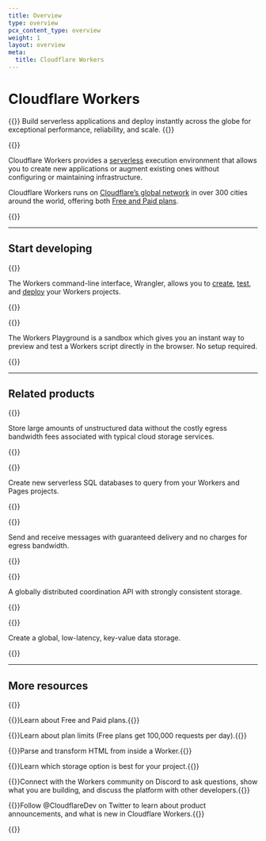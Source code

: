 ```yaml
---
title: Overview
type: overview
pcx_content_type: overview
weight: 1
layout: overview
meta:
  title: Cloudflare Workers
---
```


# Cloudflare Workers

{{<description>}}
Build serverless applications and deploy instantly across the globe for exceptional performance, reliability, and scale.
{{</description>}}

{{<plan type="all">}}
 
Cloudflare Workers provides a [serverless](https://www.cloudflare.com/learning/serverless/what-is-serverless/) execution environment that allows you to create new applications or augment existing ones without configuring or maintaining infrastructure. 

Cloudflare Workers runs on [Cloudflare’s global network](https://www.cloudflare.com/network/) in over 300 cities around the world, offering both [Free and Paid plans](/workers/platform/pricing/).

{{<render file="_non-contract-enablement.md" productFolder="fundamentals">}}
 
---

## Start developing
 
{{<feature header="Wrangler" href="/workers/wrangler/install-and-update/">}}

The Workers command-line interface, Wrangler, allows you to [create](/workers/wrangler/commands/#init), [test](/workers/wrangler/commands/#dev), and [deploy](//workers/wrangler/commands/#deploy) your Workers projects.

{{</feature>}}

{{<feature header="Playground" href="/workers/learning/playground/">}}

The Workers Playground is a sandbox which gives you an instant way to preview and test a Workers script directly in the browser. No setup required.

{{</feature>}}

---

## Related products
 
{{<related header="R2" href="/r2/" product="r2">}}

Store large amounts of unstructured data without the costly egress bandwidth fees associated with typical cloud storage services.

{{</related>}}

{{<related header="D1" href="/d1/" product="d1">}}

Create new serverless SQL databases to query from your Workers and Pages projects.

{{</related>}}

{{<related header="Queues" href="/queues/" product="queues">}}

Send and receive messages with guaranteed delivery and no charges for egress bandwidth.

{{</related>}}

{{<related header="Durable Objects" href="/durable-objects/" product="durable-objects">}}

A globally distributed coordination API with strongly consistent storage.

{{</related>}}

{{<related header="KV" href="/kv/" product="kv">}}

Create a global, low-latency, key-value data storage.

{{</related>}}

---

## More resources
 
{{<resource-group>}}
 
{{<resource header="Plans" href="/workers/platform/pricing/" icon="price">}}Learn about Free and Paid plans.{{</resource>}}
 
{{<resource header="Limits" href="/workers/platform/limits/" icon="documentation-clipboard">}}Learn about plan limits (Free plans get 100,000 requests per day).{{</resource>}}

{{<resource header="HTMLRewriter" href="/workers/runtime-apis/html-rewriter/" icon="reference-architecture">}}Parse and transform HTML from inside a Worker.{{</resource>}}

{{<resource header="Storage options" href="/workers/learning/storage-options/" icon="learning-center-book">}}Learn which storage option is best for your project.{{</resource>}}

{{<resource header="Developer Discord" href="https://discord.gg/cloudflaredev" icon="logo-Discord">}}Connect with the Workers community on Discord to ask questions, show what you are building, and discuss the platform with other developers.{{</resource>}}

{{<resource header="@CloudflareDev" href="https://twitter.com/cloudflaredev" icon="twitter">}}Follow @CloudflareDev on Twitter to learn about product announcements, and what is new in Cloudflare Workers.{{</resource>}}
 
{{</resource-group>}}
